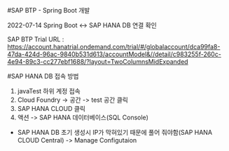 #SAP BTP - Spring Boot 개발 

2022-07-14
Spring Boot <-> SAP HANA DB 연결 확인

SAP BTP Trial URL : https://account.hanatrial.ondemand.com/trial/#/globalaccount/dca99fa8-47da-424d-96ac-9840b531d613/accountModel&//detail/c983255f-260c-4e94-89c3-cc277ebf1688/?layout=TwoColumnsMidExpanded



#SAP HANA DB 접속 방법

1. javaTest 하위 계정 접속
2. Cloud Foundry -> 공간 -> test 공간 클릭
3. SAP HANA CLOUD 클릭
4. 액션 -> SAP HANA 데이터베이스(SQL Console)

* SAP HANA DB 초기 생성시 IP가 막혀있기 때문에 풀어 줘야함(SAP HANA CLOUD Central) -> Manage Configutaion
